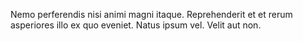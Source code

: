 Nemo perferendis nisi animi magni itaque. Reprehenderit et et rerum asperiores illo ex quo eveniet. Natus ipsum vel. Velit aut non.